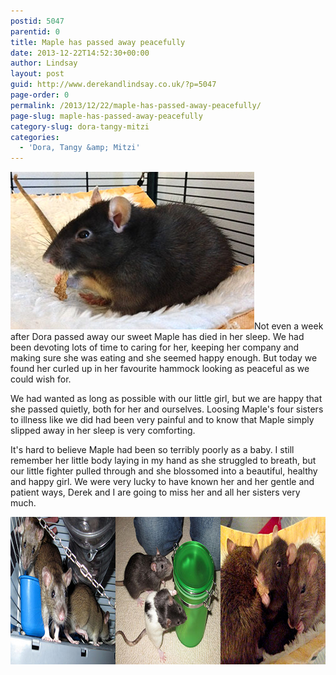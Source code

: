 ```yaml
---
postid: 5047
parentid: 0
title: Maple has passed away peacefully
date: 2013-12-22T14:52:30+00:00
author: Lindsay
layout: post
guid: http://www.derekandlindsay.co.uk/?p=5047
page-order: 0
permalink: /2013/12/22/maple-has-passed-away-peacefully/
page-slug: maple-has-passed-away-peacefully
category-slug: dora-tangy-mitzi
categories:
  - 'Dora, Tangy &amp; Mitzi'
---
```

<img src="/wp-content/uploads/2013/12/post_2091.jpg" alt="Our rat, Maple eating a bran flake in bed" title="Our rat, Maple eating a bran flake in bed" width="390" height="252" class="alignright size-full wp-image-10043" />Not even a week after Dora passed away our sweet Maple has died in her sleep. We had been devoting lots of time to caring for her, keeping her company and making sure she was eating and she seemed happy enough. But today we found her curled up in her favourite hammock looking as peaceful as we could wish for.

We had wanted as long as possible with our little girl, but we are happy that she passed quietly, both for her and ourselves. Loosing Maple's four sisters to illness like we did had been very painful and to know that Maple simply slipped away in her sleep is very comforting.

It's hard to believe Maple had been so terribly poorly as a baby. I still remember her little body laying in my hand as she struggled to breath, but our little fighter pulled through and she blossomed into a beautiful, healthy and happy girl. We were very lucky to have known her and her gentle and patient ways, Derek and I are going to miss her and all her sisters very much.

<img src="/wp-content/uploads/2013/12/footer.jpg" alt="My rattie girls in happier times" title="My rattie girls in happier times" width="940" height="236" class="aligncenter size-full wp-image-10044" />